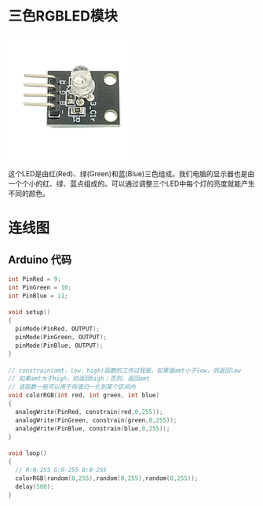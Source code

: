# 三色RGBLED模块

![](/assets/RGBLED.png)

这个LED是由红\(Red\)、绿\(Green\)和蓝\(Blue\)三色组成。我们电脑的显示器也是由一个个小的红、绿、蓝点组成的。可以通过调整三个LED中每个灯的亮度就能产生不同的颜色。

# 连线图

## Arduino 代码

```cpp
int PinRed = 9;
int PinGreen = 10;
int PinBlue = 11;

void setup()
{
  pinMode(PinRed, OUTPUT);
  pinMode(PinGreen, OUTPUT);
  pinMode(PinBlue, OUTPUT);
}

// constrain(amt，low，high)函数的工作过程是，如果值amt小于low，则返回low
// 如果amt大于high，则返回high；否则，返回amt
// 该函数一般可以用于将值归一化到某个区间内
void colorRGB(int red, int green, int blue)
{
  analogWrite(PinRed, constrain(red,0,255));
  analogWrite(PinGreen, constrain(green,0,255));
  analogWrite(PinBlue, constrain(blue,0,255));
}

void loop()
{
  // R:0-255 G:0-255 B:0-255
  colorRGB(random(0,255),random(0,255),random(0,255));  
  delay(500);
}
```



